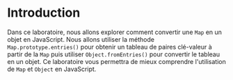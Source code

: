 # Introduction

Dans ce laboratoire, nous allons explorer comment convertir une `Map` en un objet en JavaScript. Nous allons utiliser la méthode `Map.prototype.entries()` pour obtenir un tableau de paires clé-valeur à partir de la `Map` puis utiliser `Object.fromEntries()` pour convertir le tableau en un objet. Ce laboratoire vous permettra de mieux comprendre l'utilisation de `Map` et `Object` en JavaScript.
